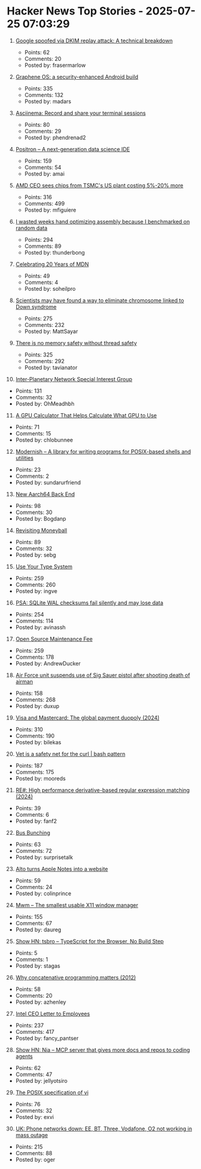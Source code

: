 # Hacker News Top Stories - 2025-07-25 07:03:29

1. [Google spoofed via DKIM replay attack: A technical breakdown](https://easydmarc.com/blog/google-spoofed-via-dkim-replay-attack-a-technical-breakdown/)
   - Points: 62
   - Comments: 20
   - Posted by: frasermarlow

2. [Graphene OS: a security-enhanced Android build](https://lwn.net/SubscriberLink/1030004/898017c7953c0946/)
   - Points: 335
   - Comments: 132
   - Posted by: madars

3. [Asciinema: Record and share your terminal sessions](https://asciinema.org)
   - Points: 80
   - Comments: 29
   - Posted by: phendrenad2

4. [Positron – A next-generation data science IDE](https://positron.posit.co/)
   - Points: 159
   - Comments: 54
   - Posted by: amai

5. [AMD CEO sees chips from TSMC's US plant costing 5%-20% more](https://www.bloomberg.com/news/articles/2025-07-23/amd-ceo-su-sees-chips-from-us-tsmc-plant-costing-5-to-20-more)
   - Points: 316
   - Comments: 499
   - Posted by: mfiguiere

6. [I wasted weeks hand optimizing assembly because I benchmarked on random data](https://www.vidarholen.net/contents/blog/?p=1160)
   - Points: 294
   - Comments: 89
   - Posted by: thunderbong

7. [Celebrating 20 Years of MDN](https://developer.mozilla.org/en-US/blog/mdn-turns-20/)
   - Points: 49
   - Comments: 4
   - Posted by: soheilpro

8. [Scientists may have found a way to eliminate chromosome linked to Down syndrome](https://academic.oup.com/pnasnexus/article/4/2/pgaf022/8016019)
   - Points: 275
   - Comments: 232
   - Posted by: MattSayar

9. [There is no memory safety without thread safety](https://www.ralfj.de/blog/2025/07/24/memory-safety.html)
   - Points: 325
   - Comments: 292
   - Posted by: tavianator

10. [Inter-Planetary Network Special Interest Group](https://www.ipnsig.org)
   - Points: 131
   - Comments: 32
   - Posted by: OhMeadhbh

11. [A GPU Calculator That Helps Calculate What GPU to Use](https://calculator.inference.ai/)
   - Points: 71
   - Comments: 15
   - Posted by: chlobunnee

12. [Modernish – A library for writing programs for POSIX-based shells and utilities](https://github.com/modernish/modernish)
   - Points: 23
   - Comments: 2
   - Posted by: sundarurfriend

13. [New Aarch64 Back End](https://ziglang.org/devlog/2025/#2025-07-23)
   - Points: 98
   - Comments: 30
   - Posted by: Bogdanp

14. [Revisiting Moneyball](https://djpardis.medium.com/revisiting-moneyball-074fc2435b07)
   - Points: 89
   - Comments: 32
   - Posted by: sebg

15. [Use Your Type System](https://www.dzombak.com/blog/2025/07/use-your-type-system/)
   - Points: 259
   - Comments: 260
   - Posted by: ingve

16. [PSA: SQLite WAL checksums fail silently and may lose data](https://avi.im/blag/2025/sqlite-wal-checksum/)
   - Points: 254
   - Comments: 114
   - Posted by: avinassh

17. [Open Source Maintenance Fee](https://github.com/wixtoolset/issues/issues/8974)
   - Points: 259
   - Comments: 178
   - Posted by: AndrewDucker

18. [Air Force unit suspends use of Sig Sauer pistol after shooting death of airman](https://www.nhpr.org/nh-news/2025-07-23/sig-sauer-pistol-air-force-shooting-death)
   - Points: 158
   - Comments: 268
   - Posted by: duxup

19. [Visa and Mastercard: The global payment duopoly (2024)](https://quartr.com/insights/edge/visa-and-mastercard-the-global-payment-duopoly)
   - Points: 310
   - Comments: 190
   - Posted by: bilekas

20. [Vet is a safety net for the curl | bash pattern](https://github.com/vet-run/vet)
   - Points: 187
   - Comments: 175
   - Posted by: mooreds

21. [RE#: High performance derivative-based regular expression matching (2024)](https://arxiv.org/abs/2407.20479)
   - Points: 39
   - Comments: 6
   - Posted by: fanf2

22. [Bus Bunching](https://www.futilitycloset.com/2025/07/12/bus-bunching/)
   - Points: 63
   - Comments: 72
   - Posted by: surprisetalk

23. [Alto turns Apple Notes into a website](https://alto.so/)
   - Points: 59
   - Comments: 24
   - Posted by: colinprince

24. [Mwm – The smallest usable X11 window manager](https://github.com/lslvr/mwm)
   - Points: 155
   - Comments: 67
   - Posted by: daureg

25. [Show HN: tsbro – TypeScript for the Browser, No Build Step](https://github.com/stagas/tsbro)
   - Points: 5
   - Comments: 1
   - Posted by: stagas

26. [Why concatenative programming matters (2012)](http://evincarofautumn.blogspot.com/2012/02/why-concatenative-programming-matters.html)
   - Points: 58
   - Comments: 20
   - Posted by: azhenley

27. [Intel CEO Letter to Employees](https://morethanmoore.substack.com/p/intel-ceo-letter-to-employees)
   - Points: 237
   - Comments: 417
   - Posted by: fancy_pantser

28. [Show HN: Nia – MCP server that gives more docs and repos to coding agents](https://www.trynia.ai/)
   - Points: 62
   - Comments: 47
   - Posted by: jellyotsiro

29. [The POSIX specification of vi](https://pubs.opengroup.org/onlinepubs/9799919799/utilities/vi.html)
   - Points: 76
   - Comments: 32
   - Posted by: exvi

30. [UK: Phone networks down: EE, BT, Three, Vodafone, O2 not working in mass outage](https://www.the-independent.com/tech/ee-bt-three-vodafone-o2-down-phone-networks-outage-latest-b2795260.html)
   - Points: 215
   - Comments: 88
   - Posted by: oger

